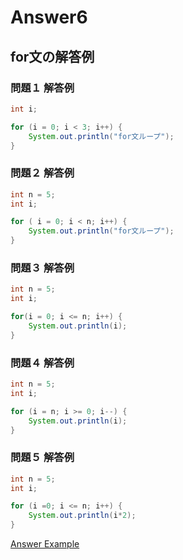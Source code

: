 # Answer6

## for文の解答例

### 問題１ 解答例

```java
int i;

for (i = 0; i < 3; i++) {
    System.out.println("for文ループ");
}
```

### 問題２ 解答例

```java
int n = 5;
int i;

for ( i = 0; i < n; i++) {
    System.out.println("for文ループ");
}
```

### 問題３ 解答例

```java
int n = 5;
int i;

for(i = 0; i <= n; i++) {
    System.out.println(i);
}
```

### 問題４ 解答例

```java
int n = 5;
int i;

for (i = n; i >= 0; i--) {
    System.out.println(i);
}
```

### 問題５ 解答例

```java
int n = 5;
int i;

for (i =0; i <= n; i++) {
    System.out.println(i*2);
}
```

[Answer Example](./06_question.html)